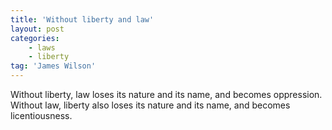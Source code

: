 ```yaml
---
title: 'Without liberty and law'
layout: post
categories:
	- laws
    - liberty
tag: 'James Wilson'
---
```


Without liberty, law loses its nature and its name, and becomes oppression. Without law, liberty also loses its nature and its name, and becomes licentiousness.
